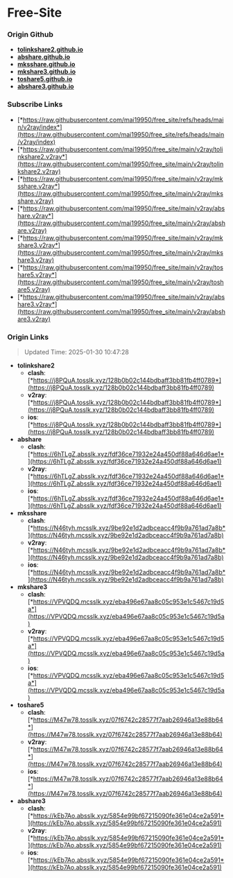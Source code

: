 # Free-Site

### Origin Github

- [**tolinkshare2.github.io**](https://github.com/tolinkshare2/tolinkshare2.github.io)
- [**abshare.github.io**](https://github.com/abshare/abshare.github.io)
- [**mksshare.github.io**](https://github.com/mksshare/mksshare.github.io)
- [**mkshare3.github.io**](https://github.com/mkshare3/mkshare3.github.io)
- [**toshare5.github.io**](https://github.com/toshare5/toshare5.github.io)
- [**abshare3.github.io**](https://github.com/abshare3/abshare3.github.io)

### Subscribe Links

- [*https://raw.githubusercontent.com/mai19950/free_site/refs/heads/main/v2ray/index*](https://raw.githubusercontent.com/mai19950/free_site/refs/heads/main/v2ray/index)
- [*https://raw.githubusercontent.com/mai19950/free_site/main/v2ray/tolinkshare2.v2ray*](https://raw.githubusercontent.com/mai19950/free_site/main/v2ray/tolinkshare2.v2ray)
- [*https://raw.githubusercontent.com/mai19950/free_site/main/v2ray/mksshare.v2ray*](https://raw.githubusercontent.com/mai19950/free_site/main/v2ray/mksshare.v2ray)
- [*https://raw.githubusercontent.com/mai19950/free_site/main/v2ray/abshare.v2ray*](https://raw.githubusercontent.com/mai19950/free_site/main/v2ray/abshare.v2ray)
- [*https://raw.githubusercontent.com/mai19950/free_site/main/v2ray/mkshare3.v2ray*](https://raw.githubusercontent.com/mai19950/free_site/main/v2ray/mkshare3.v2ray)
- [*https://raw.githubusercontent.com/mai19950/free_site/main/v2ray/toshare5.v2ray*](https://raw.githubusercontent.com/mai19950/free_site/main/v2ray/toshare5.v2ray)
- [*https://raw.githubusercontent.com/mai19950/free_site/main/v2ray/abshare3.v2ray*](https://raw.githubusercontent.com/mai19950/free_site/main/v2ray/abshare3.v2ray)

### Origin Links

> Updated Time: 2025-01-30 10:47:28

- **tolinkshare2**
  - **clash**: [*https://j8PQuA.tosslk.xyz/128b0b02c144bdbaff3bb81fb4ff0789*](https://j8PQuA.tosslk.xyz/128b0b02c144bdbaff3bb81fb4ff0789)
  - **v2ray**: [*https://j8PQuA.tosslk.xyz/128b0b02c144bdbaff3bb81fb4ff0789*](https://j8PQuA.tosslk.xyz/128b0b02c144bdbaff3bb81fb4ff0789)
  - **ios**: [*https://j8PQuA.tosslk.xyz/128b0b02c144bdbaff3bb81fb4ff0789*](https://j8PQuA.tosslk.xyz/128b0b02c144bdbaff3bb81fb4ff0789)
- **abshare**
  - **clash**: [*https://6hTLgZ.absslk.xyz/fdf36ce71932e24a450df88a646d6ae1*](https://6hTLgZ.absslk.xyz/fdf36ce71932e24a450df88a646d6ae1)
  - **v2ray**: [*https://6hTLgZ.absslk.xyz/fdf36ce71932e24a450df88a646d6ae1*](https://6hTLgZ.absslk.xyz/fdf36ce71932e24a450df88a646d6ae1)
  - **ios**: [*https://6hTLgZ.absslk.xyz/fdf36ce71932e24a450df88a646d6ae1*](https://6hTLgZ.absslk.xyz/fdf36ce71932e24a450df88a646d6ae1)
- **mksshare**
  - **clash**: [*https://N46tyh.mcsslk.xyz/9be92e1d2adbceacc4f9b9a761ad7a8b*](https://N46tyh.mcsslk.xyz/9be92e1d2adbceacc4f9b9a761ad7a8b)
  - **v2ray**: [*https://N46tyh.mcsslk.xyz/9be92e1d2adbceacc4f9b9a761ad7a8b*](https://N46tyh.mcsslk.xyz/9be92e1d2adbceacc4f9b9a761ad7a8b)
  - **ios**: [*https://N46tyh.mcsslk.xyz/9be92e1d2adbceacc4f9b9a761ad7a8b*](https://N46tyh.mcsslk.xyz/9be92e1d2adbceacc4f9b9a761ad7a8b)
- **mkshare3**
  - **clash**: [*https://VPVQDQ.mcsslk.xyz/eba496e67aa8c05c953e1c5467c19d5a*](https://VPVQDQ.mcsslk.xyz/eba496e67aa8c05c953e1c5467c19d5a)
  - **v2ray**: [*https://VPVQDQ.mcsslk.xyz/eba496e67aa8c05c953e1c5467c19d5a*](https://VPVQDQ.mcsslk.xyz/eba496e67aa8c05c953e1c5467c19d5a)
  - **ios**: [*https://VPVQDQ.mcsslk.xyz/eba496e67aa8c05c953e1c5467c19d5a*](https://VPVQDQ.mcsslk.xyz/eba496e67aa8c05c953e1c5467c19d5a)
- **toshare5**
  - **clash**: [*https://M47w78.tosslk.xyz/07f6742c28577f7aab26946a13e88b64*](https://M47w78.tosslk.xyz/07f6742c28577f7aab26946a13e88b64)
  - **v2ray**: [*https://M47w78.tosslk.xyz/07f6742c28577f7aab26946a13e88b64*](https://M47w78.tosslk.xyz/07f6742c28577f7aab26946a13e88b64)
  - **ios**: [*https://M47w78.tosslk.xyz/07f6742c28577f7aab26946a13e88b64*](https://M47w78.tosslk.xyz/07f6742c28577f7aab26946a13e88b64)
- **abshare3**
  - **clash**: [*https://kEb7Ao.absslk.xyz/5854e99bf67215090fe361e04ce2a591*](https://kEb7Ao.absslk.xyz/5854e99bf67215090fe361e04ce2a591)
  - **v2ray**: [*https://kEb7Ao.absslk.xyz/5854e99bf67215090fe361e04ce2a591*](https://kEb7Ao.absslk.xyz/5854e99bf67215090fe361e04ce2a591)
  - **ios**: [*https://kEb7Ao.absslk.xyz/5854e99bf67215090fe361e04ce2a591*](https://kEb7Ao.absslk.xyz/5854e99bf67215090fe361e04ce2a591)
